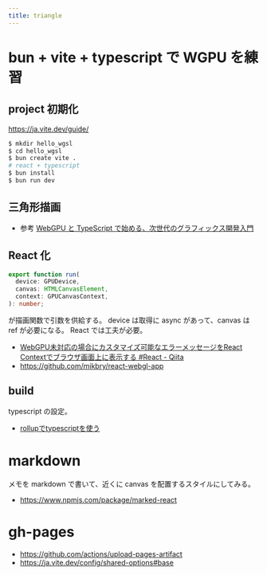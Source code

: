 ```yaml
---
title: triangle
---
```


# bun + vite + typescript で WGPU を練習

## project 初期化

https://ja.vite.dev/guide/

```sh
$ mkdir hello_wgsl
$ cd hello_wgsl
$ bun create vite .
# react + typescript
$ bun install
$ bun run dev
```

## 三角形描画

- 参考 [WebGPU と TypeScript で始める、次世代のグラフィックス開発入門](https://zenn.dev/blueteam/articles/576b7f1f5fd034)

## React 化

```typescript title="ts"
export function run(
  device: GPUDevice,
  canvas: HTMLCanvasElement,
  context: GPUCanvasContext,
): number;
```

が描画関数で引数を供給する。
device は取得に async があって、canvas は ref が必要になる。
React では工夫が必要。

- [WebGPU未対応の場合にカスタマイズ可能なエラーメッセージをReact Contextでブラウザ画面上に表示する #React - Qiita](https://qiita.com/kubo_hiroya/items/7eb9386f06c6871f361a)
- https://github.com/mikbry/react-webgl-app

## build

typescript の設定。

- [rollupでtypescriptを使う](https://zenn.dev/s_takashi/scraps/ee10b6d8a6a937)

# markdown

メモを markdown で書いて、近くに canvas を配置するスタイルにしてみる。

- https://www.npmjs.com/package/marked-react

# gh-pages

- https://github.com/actions/upload-pages-artifact
- https://ja.vite.dev/config/shared-options#base
